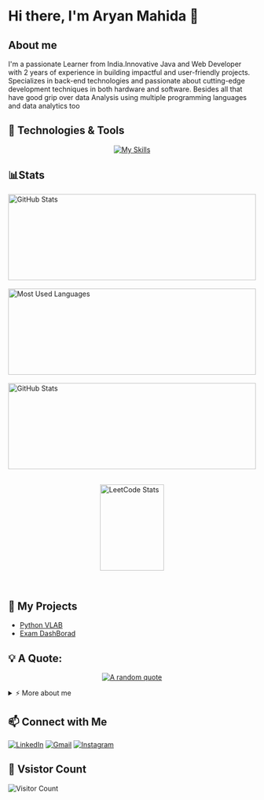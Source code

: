 # Hi there, I'm Aryan Mahida 👋
## About me 
<p>I'm a passionate Learner from India.Innovative Java and Web Developer with 2 years of experience in building impactful and user-friendly projects. 
Specializes in back-end technologies and passionate about cutting-edge development techniques in both hardware and software.
Besides all that have good grip over data Analysis using multiple programming languages and data analytics too </p>

## 🔧 Technologies & Tools
<div align="center">
  
[![My Skills](https://skillicons.dev/icons?i=c,cs,cpp,java,jquery,git,github,js,html,css,react,nextjs,nodejs,php,py,r,tailwind,bootstrap,arduino,spring,&perline=10)](https://skillicons.dev)
</div>
<!-- Add more badges for your other skills -->

## 📊Stats
<div>

  <div>
    <img height=175 width=100% alt="GitHub Stats" src="https://github-readme-stats.vercel.app/api?username=aryan083&show_icons=true&count_private=true&theme=dark" />&nbsp;&nbsp;
  </div>
  <div>
    <img height=175 width=100% alt="Most Used Languages" src="https://github-readme-stats.vercel.app/api/top-langs/?username=aryan083&layout=compact&theme=dark" />&nbsp;&nbsp;
    </div>
  <div>
    <img height="175" width=100% src="https://github-readme-streak-stats.herokuapp.com/?user=aryan083&theme=dark" alt="GitHub Stats" />&nbsp;&nbsp;

</div>
<div style="display: flex;
justify-content: center;
align-items: center;">

<img height="175" width=100% src="https://leetcard.jacoblin.cool/aryan_mahida?theme=dark&font=IBM%20Plex%20Mono&ext=activity" alt="LeetCode Stats" />&nbsp;&nbsp;



  
</div>

  </div>


<div class="flourish-embed flourish-bar-chart-race" data-src="visualisation/17371285">
    <script src="https://public.flourish.studio/resources/embed.js"></script>
    </div>





## 🚀 My Projects

- [Python VLAB](https://github.com/aryan083/P-ython-project)
- [Exam DashBorad](https://github.com/aryan083/for_JAVA_END_SEM-2_PROJECT)

## 💡 A Quote:
<div align="center"> 

[![A random quote](https://quotes-github-readme.vercel.app/api?type=horizontal&theme=dark)](https://github.com/piyushsuthar/github-readme-quotes)
</div>
<!-- Custom section for additional information -->
<details>
  <summary>⚡ More about me</summary>
  <p>
    Hello Again! I'm Aryan Mahida currently a student at Marwadi University. A enthusiastic learner persuing my <b> beacholors in Inforamtion and Communication Technology</b>.
    Currently I'm in my second year
  </p>
  <!-- Add more details about yourself -->

</details>



<!-- Add more social media badges or customize as needed -->
## 📫 Connect with Me

[![LinkedIn](https://img.shields.io/badge/LinkedIn-0077B5?style=for-the-badge&logo=linkedin&logoColor=white)](https://www.linkedin.com/in/aryan-mahida-982749251)
[![Gmail](https://img.shields.io/badge/Gmail-D14836?style=for-the-badge&logo=gmail&logoColor=white)](mailto:aryanmahida2@gmail.com)
[![Instagram](https://img.shields.io/badge/Instagram-E4405F?style=for-the-badge&logo=instagram&logoColor=white)](https://instagram.com/ary.an_mahida)

## 🔔 Vsistor Count
![Visitor Count](https://profile-counter.glitch.me/aryan083/count.svg)
